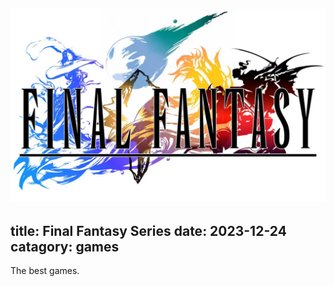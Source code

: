 ![Final Fantasy](/public/images/ffstorylogo.webp)
---
title: Final Fantasy Series
date: 2023-12-24
catagory: games
---
The best games.